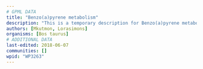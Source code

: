 ```yaml
---
# GPML DATA
title: "Benzo(a)pyrene metabolism"
description: "This is a temporary description for Benzo(a)pyrene metabolism"
authors: [Mkutmon, Lorasimons]
organisms: [Bos taurus]
# ADDITIONAL DATA
last-edited: 2018-06-07
communities: []
wpid: "WP3263"
---
```

